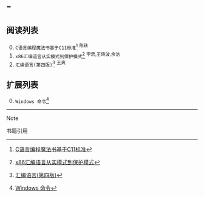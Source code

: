 # - 
    

## 阅读列表

0. `C语言编程魔法书基于C11标准`[^4] <sup>陈轶</sup>  
0. `x86汇编语言从实模式到保护模式`[^3] <sup>李忠,王晓波,余洁</sup>  
0. `汇编语言(第四版)`[^2] <sup>王爽</sup>  
    

## 扩展列表

0. `Windows 命令`[^1]  
    

***  
> [!NOTE]
> 书籍引用
[^4]: [C语言编程魔法书基于C11标准](https://github.com/wjshan0808/--/blob/main/C%E8%AF%AD%E8%A8%80%E7%BC%96%E7%A8%8B%E9%AD%94%E6%B3%95%E4%B9%A6%E5%9F%BA%E4%BA%8EC11%E6%A0%87%E5%87%86.7z)  
[^3]: [x86汇编语言从实模式到保护模式](https://github.com/wjshan0808/--/blob/main/x86%E6%B1%87%E7%BC%96%E8%AF%AD%E8%A8%80%E4%BB%8E%E5%AE%9E%E6%A8%A1%E5%BC%8F%E5%88%B0%E4%BF%9D%E6%8A%A4%E6%A8%A1%E5%BC%8F.7z)  
[^2]: [汇编语言(第四版)](https://github.com/wjshan0808/--/blob/main/%E6%B1%87%E7%BC%96%E8%AF%AD%E8%A8%80(%E7%AC%AC%E5%9B%9B%E7%89%88).7z)  
[^1]: [Windows 命令](https://github.com/wjshan0808/--/blob/main/Windows%20%E5%91%BD%E4%BB%A4.pdf)  

